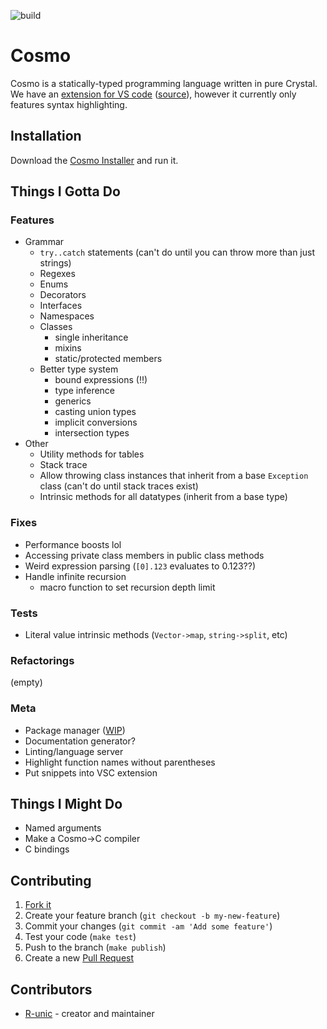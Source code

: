 ![build](https://github.com/cosmo-lang/cosmo/actions/workflows/crystal.yml/badge.svg)
# Cosmo

Cosmo is a statically-typed programming language written in pure Crystal.<br>
We have an [extension for VS code](https://marketplace.visualstudio.com/items?itemName=cosmo.vscode-cosmo) ([source](https://github.com/R-unic/vscode-cosmo)), however it currently only features syntax highlighting.

## Installation

Download the [Cosmo Installer](https://github.com/cosmo-lang/cosmo-installer/releases) and run it.

## Things I Gotta Do

### Features
- Grammar
  - `try..catch` statements (can't do until you can throw more than just strings)
  - Regexes
  - Enums
  - Decorators
  - Interfaces
  - Namespaces
  - Classes
    * single inheritance
    * mixins
    * static/protected members
  - Better type system
    * bound expressions (!!)
    * type inference
    * generics
    * casting union types
    * implicit conversions
    * intersection types
- Other
  - Utility methods for tables
  - Stack trace
  - Allow throwing class instances that inherit from a base `Exception` class (can't do until stack traces exist)
  - Intrinsic methods for all datatypes (inherit from a base type)

### Fixes
- Performance boosts lol
- Accessing private class members in public class methods
- Weird expression parsing (`[0].123` evaluates to 0.123??)
- Handle infinite recursion
  * macro function to set recursion depth limit

### Tests
- Literal value intrinsic methods (`Vector->map`, `string->split`, etc)

### Refactorings
(empty)

### Meta
- Package manager ([WIP](https://github.com/cosmo-lang/stars))
- Documentation generator?
- Linting/language server
- Highlight function names without parentheses
- Put snippets into VSC extension

## Things I Might Do

- Named arguments
- Make a Cosmo->C compiler
- C bindings

## Contributing

1. [Fork it](https://github.com/R-unic/cosmo/fork)
2. Create your feature branch (`git checkout -b my-new-feature`)
3. Commit your changes (`git commit -am 'Add some feature'`)
4. Test your code (`make test`)
5. Push to the branch (`make publish`)
6. Create a new [Pull Request](https://github.com/cosmo-lang/cosmo/pulls)

## Contributors

- [R-unic](https://github.com/R-unic) - creator and maintainer
